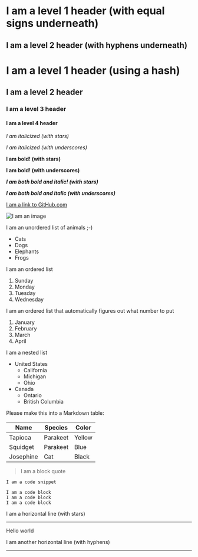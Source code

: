 I am a level 1 header (with equal signs underneath)
==

I am a level 2 header (with hyphens underneath)
------

# I am a level 1 header (using a hash)

## I am a level 2 header

### I am a level 3 header

#### I am a level 4 header

*I am italicized (with stars)*

_I am italicized (with underscores)_

**I am bold! (with stars)**

__I am bold! (with underscores)__

***I am both bold and italic! (with stars)***

___I am both bold and italic (with underscores)___

[I am a link to GitHub.com](https://github.com/)

![I am an image](https://icatcare.org/app/uploads/2018/07/Thinking-of-getting-a-cat.png)

I am an unordered list of animals ;-)

- Cats
- Dogs
- Elephants
- Frogs

I am an ordered list

1. Sunday
2. Monday
3. Tuesday
5. Wednesday

I am an ordered list that automatically figures out what number to put

1. January
1. February
1. March
1. April

I am a nested list

- United States 
  - California
  - Michigan
  - Ohio
- Canada
  - Ontario
  - British Columbia

Please make this into a Markdown table:

Name | Species | Color
--- | --- | ---
Tapioca | Parakeet | Yellow
Squidget | Parakeet | Blue
Josephine | Cat | Black

> I am a block quote

`I am a code snippet`

```
I am a code block
I am a code block
I am a code block 
```

I am a horizontal line (with stars)
***

Hello world

I am another horizontal line (with hyphens)

---
